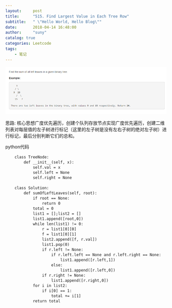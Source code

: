 ```yaml
---
layout:     post
title:      "515. Find Largest Value in Each Tree Row"
subtitle:   " \"Hello World, Hello Blog\""
date:       2018-04-14 16:48:00
author:     "suny"
catalog: true
categories: Leetcode
tags:
    - 笔记
---
```

<img src="/img/Sum of Left Leaves.jpg"/>



思路: 核心思想广度优先遍历，创建个队列存放节点实现广度优先遍历，创建二维列表对每层值的左子树进行标记（这里的左子树是没有左右子树的绝对左子树）进行标记，最后分别判断它们的总和。

python代码
			
		class TreeNode:
		    def __init__(self, x):
		        self.val = x
		        self.left = None
		        self.right = None
		
		class Solution:
		    def sumOfLeftLeaves(self, root):
		        if root == None:
		            return 0
		        total = 0
		        list1 = [];list2 = []
		        list1.append([root,0])
		        while len(list1) != 0:
		            r = list1[0][0]
		            f = list1[0][1]
		            list2.append([f, r.val])
		            list1.pop(0)
		            if r.left != None:
		                if r.left.left == None and r.left.right == None:
		                    list1.append([r.left,1])
		                else:
		                    list1.append([r.left,0])
		            if r.right != None:
		                list1.append([r.right,0])
		        for i in list2:
		            if i[0] == 1:
		                total += i[1]
		        return total
            



	
	


